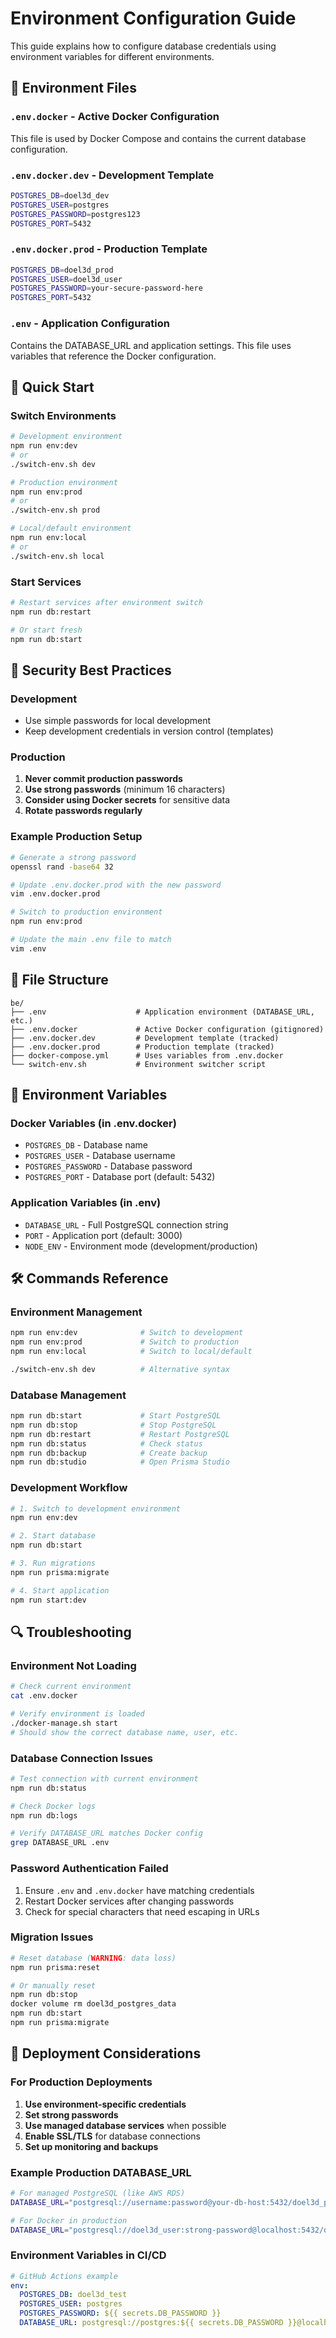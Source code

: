 # Environment Configuration Guide

This guide explains how to configure database credentials using environment variables for different environments.

## 🔧 Environment Files

### `.env.docker` - Active Docker Configuration
This file is used by Docker Compose and contains the current database configuration.

### `.env.docker.dev` - Development Template
```bash
POSTGRES_DB=doel3d_dev
POSTGRES_USER=postgres
POSTGRES_PASSWORD=postgres123
POSTGRES_PORT=5432
```

### `.env.docker.prod` - Production Template
```bash
POSTGRES_DB=doel3d_prod
POSTGRES_USER=doel3d_user
POSTGRES_PASSWORD=your-secure-password-here
POSTGRES_PORT=5432
```

### `.env` - Application Configuration
Contains the DATABASE_URL and application settings. This file uses variables that reference the Docker configuration.

## 🚀 Quick Start

### Switch Environments
```bash
# Development environment
npm run env:dev
# or
./switch-env.sh dev

# Production environment
npm run env:prod
# or
./switch-env.sh prod

# Local/default environment
npm run env:local
# or
./switch-env.sh local
```

### Start Services
```bash
# Restart services after environment switch
npm run db:restart

# Or start fresh
npm run db:start
```

## 🔐 Security Best Practices

### Development
- Use simple passwords for local development
- Keep development credentials in version control (templates)

### Production
1. **Never commit production passwords**
2. **Use strong passwords** (minimum 16 characters)
3. **Consider using Docker secrets** for sensitive data
4. **Rotate passwords regularly**

### Example Production Setup
```bash
# Generate a strong password
openssl rand -base64 32

# Update .env.docker.prod with the new password
vim .env.docker.prod

# Switch to production environment
npm run env:prod

# Update the main .env file to match
vim .env
```

## 📁 File Structure

```
be/
├── .env                    # Application environment (DATABASE_URL, etc.)
├── .env.docker             # Active Docker configuration (gitignored)
├── .env.docker.dev         # Development template (tracked)
├── .env.docker.prod        # Production template (tracked)
├── docker-compose.yml      # Uses variables from .env.docker
└── switch-env.sh           # Environment switcher script
```

## 🔄 Environment Variables

### Docker Variables (in .env.docker)
- `POSTGRES_DB` - Database name
- `POSTGRES_USER` - Database username
- `POSTGRES_PASSWORD` - Database password
- `POSTGRES_PORT` - Database port (default: 5432)

### Application Variables (in .env)
- `DATABASE_URL` - Full PostgreSQL connection string
- `PORT` - Application port (default: 3000)
- `NODE_ENV` - Environment mode (development/production)

## 🛠️ Commands Reference

### Environment Management
```bash
npm run env:dev              # Switch to development
npm run env:prod             # Switch to production
npm run env:local            # Switch to local/default

./switch-env.sh dev          # Alternative syntax
```

### Database Management
```bash
npm run db:start             # Start PostgreSQL
npm run db:stop              # Stop PostgreSQL
npm run db:restart           # Restart PostgreSQL
npm run db:status            # Check status
npm run db:backup            # Create backup
npm run db:studio            # Open Prisma Studio
```

### Development Workflow
```bash
# 1. Switch to development environment
npm run env:dev

# 2. Start database
npm run db:start

# 3. Run migrations
npm run prisma:migrate

# 4. Start application
npm run start:dev
```

## 🔍 Troubleshooting

### Environment Not Loading
```bash
# Check current environment
cat .env.docker

# Verify environment is loaded
./docker-manage.sh start
# Should show the correct database name, user, etc.
```

### Database Connection Issues
```bash
# Test connection with current environment
npm run db:status

# Check Docker logs
npm run db:logs

# Verify DATABASE_URL matches Docker config
grep DATABASE_URL .env
```

### Password Authentication Failed
1. Ensure `.env` and `.env.docker` have matching credentials
2. Restart Docker services after changing passwords
3. Check for special characters that need escaping in URLs

### Migration Issues
```bash
# Reset database (WARNING: data loss)
npm run prisma:reset

# Or manually reset
npm run db:stop
docker volume rm doel3d_postgres_data
npm run db:start
npm run prisma:migrate
```

## 🚀 Deployment Considerations

### For Production Deployments
1. **Use environment-specific credentials**
2. **Set strong passwords**
3. **Use managed database services** when possible
4. **Enable SSL/TLS** for database connections
5. **Set up monitoring and backups**

### Example Production DATABASE_URL
```bash
# For managed PostgreSQL (like AWS RDS)
DATABASE_URL="postgresql://username:password@your-db-host:5432/doel3d_prod?sslmode=require"

# For Docker in production
DATABASE_URL="postgresql://doel3d_user:strong-password@localhost:5432/doel3d_prod?schema=public"
```

### Environment Variables in CI/CD
```yaml
# GitHub Actions example
env:
  POSTGRES_DB: doel3d_test
  POSTGRES_USER: postgres
  POSTGRES_PASSWORD: ${{ secrets.DB_PASSWORD }}
  DATABASE_URL: postgresql://postgres:${{ secrets.DB_PASSWORD }}@localhost:5432/doel3d_test
```
